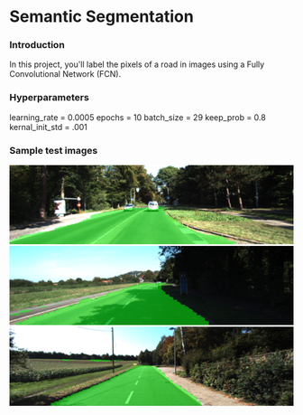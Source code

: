 # Semantic Segmentation
### Introduction
In this project, you'll label the pixels of a road in images using a Fully Convolutional Network (FCN).

### Hyperparameters
learning_rate = 0.0005
epochs = 10
batch_size = 29
keep_prob = 0.8
kernal_init_std = .001

### Sample test images
![image1](/runs/1534712478.8663132/um_000007.png)
![image2](/runs/1534712478.8663132/um_000046.png)
![image3](/runs/1534712478.8663132/um_000081.png)
